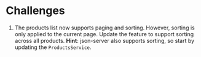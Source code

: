 # Challenges

1. The products list now supports paging and sorting. However, sorting is only applied to the current page. Update the feature to support sorting across all products. **Hint**: json-server also supports sorting, so start by updating the `ProductsService`.



